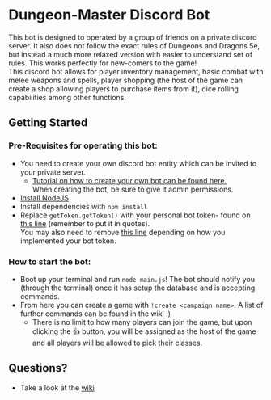 # Dungeon-Master Discord Bot
This bot is designed to operated by a group of friends on a private discord server. It also does not follow the exact rules of Dungeons and Dragons 5e, but instead a much more relaxed version with easier to understand set of rules. This works perfectly for new-comers to the game!\
This discord bot allows for player inventory management, basic combat with melee weapons and spells, player shopping (the host of the game can create a shop allowing players to purchase items from it), dice rolling capabilities among other functions.
## Getting Started
### Pre-Requisites for operating this bot:
- You need to create your own discord bot entity which can be invited to your private server.
  - [Tutorial on how to create your own bot can be found here.](https://discordpy.readthedocs.io/en/latest/discord.html)\
    When creating the bot, be sure to give it admin permissions.
- [Install NodeJS](https://nodejs.org/en/)
- Install dependencies with `npm install`
- Replace `getToken.getToken()` with your personal bot token- found on [this line](https://github.com/AdityaHarvi/Dungeon-Master/blob/main/main.js#L23) (remember to put it in quotes).\
  You may also need to remove [this line](https://github.com/AdityaHarvi/Dungeon-Master/blob/main/main.js#L3) depending on how you implemented your bot token.
### How to start the bot:
- Boot up your terminal and run `node main.js`! The bot should notify you (through the terminal) once it has setup the database and is accepting commands.
- From here you can create a game with `!create <campaign name>`. A list of further commands can be found in the wiki :)
  - There is no limit to how many players can join the game, but upon clicking the :+1: button, you will be assigned as the host of the game and all players will be allowed to pick their classes.
## Questions?
- Take a look at the [wiki](https://github.com/AdityaHarvi/Dungeon-Master/wiki)
